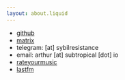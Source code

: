 ```yaml
---
layout: about.liquid
---
```


- [github](https://github.com/a-moreira)
- [matrix](https://matrix.to/#/@splessnosi:matrix.org)
- telegram: [at] sybilresistance
- email: arthur [at] subtropical [dot] io
- [rateyourmusic](https://rateyourmusic.com/~splessnosi)
- [lastfm](https://www.last.fm/user/arthurcobhc)
